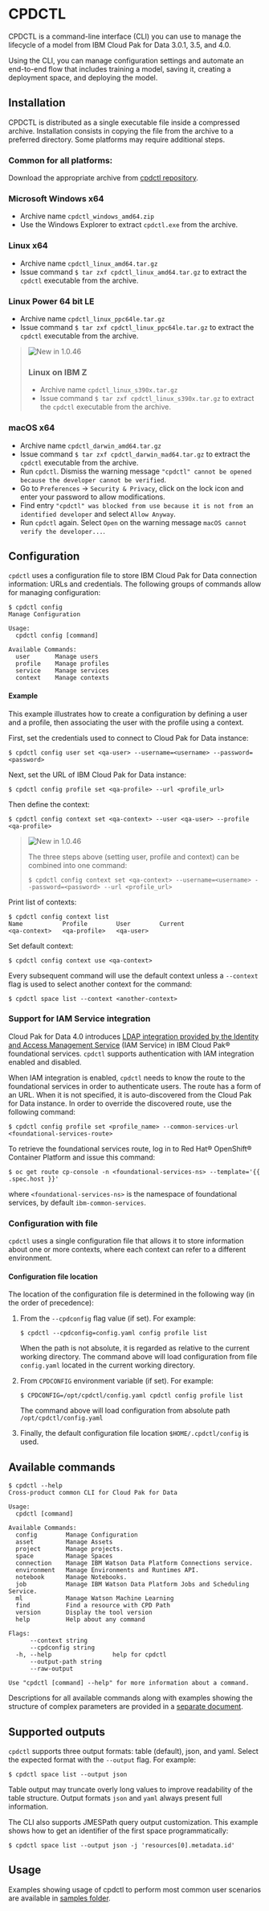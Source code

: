 # CPDCTL
CPDCTL is a command-line interface (CLI) you can use to manage the lifecycle of a model from IBM Cloud Pak for Data 3.0.1, 3.5, and 4.0.

Using the CLI, you can manage configuration settings and automate an end-to-end flow that includes training a model, saving it, creating a deployment space, and deploying the model.

## Installation

CPDCTL is distributed as a single executable file inside a compressed archive. Installation consists in copying the file from the archive to a preferred directory. Some platforms may require additional steps.

### Common for all platforms:
Download the appropriate archive from [cpdctl repository](https://github.com/IBM/cpdctl/releases/).

### Microsoft Windows x64
* Archive name `cpdctl_windows_amd64.zip`
* Use the Windows Explorer to extract `cpdctl.exe` from the archive.
  
### Linux x64
* Archive name `cpdctl_linux_amd64.tar.gz`
* Issue command `$ tar zxf cpdctl_linux_amd64.tar.gz` to extract the `cpdctl` executable from the archive.

### Linux Power 64 bit LE
* Archive name `cpdctl_linux_ppc64le.tar.gz`
* Issue command `$ tar zxf cpdctl_linux_ppc64le.tar.gz` to extract the `cpdctl` executable from the archive.

> ![New in 1.0.46](https://img.shields.io/badge/New%20in-1.0.46-blue)
> ### Linux on IBM Z
> * Archive name `cpdctl_linux_s390x.tar.gz`
> * Issue command `$ tar zxf cpdctl_linux_s390x.tar.gz` to extract the `cpdctl` executable from the archive.

### macOS x64
* Archive name `cpdctl_darwin_amd64.tar.gz`
* Issue command `$ tar zxf cpdctl_darwin_mad64.tar.gz` to extract the `cpdctl` executable from the archive.
* Run `cpdctl`. Dismiss the warning message `"cpdctl" cannot be opened because the developer cannot be verified`.
* Go to `Preferences` -> `Security & Privacy`, click on the lock icon and enter your password to allow modifications.
* Find entry `"cpdctl" was blocked from use because it is not from an identified developer` and select `Allow Anyway`.
* Run `cpdctl` again. Select `Open` on the warning message `macOS cannot verify the developer...`.

## Configuration
`cpdctl` uses a configuration file to store IBM Cloud Pak for Data connection information: URLs and credentials. The following groups of commands allow for managing configuration:

```
$ cpdctl config
Manage Configuration

Usage:
  cpdctl config [command]

Available Commands:
  user       Manage users
  profile    Manage profiles
  service    Manage services
  context    Manage contexts
``` 

#### Example

This example illustrates how to create a configuration by defining a user and a profile, then associating the user with the profile using a context.

First, set the credentials used to connect to Cloud Pak for Data instance:

```
$ cpdctl config user set <qa-user> --username=<username> --password=<password>
``` 

Next, set the URL of IBM Cloud Pak for Data instance:

```
$ cpdctl config profile set <qa-profile> --url <profile_url>
```

Then define the context:

```
$ cpdctl config context set <qa-context> --user <qa-user> --profile <qa-profile>
```

> ![New in 1.0.46](https://img.shields.io/badge/New%20in-1.0.46-blue)
> 
> The three steps above (setting user, profile and context) can be combined into one command:
> ```
> $ cpdctl config context set <qa-context> --username=<username> --password=<password> --url <profile_url>
> ```

Print list of contexts:

```
$ cpdctl config context list
Name           Profile        User        Current   
<qa-context>   <qa-profile>   <qa-user>  
```

Set default context:

```
$ cpdctl config context use <qa-context>
```

Every subsequent command will use the default context unless a `--context` flag is used to select another context for the command:
```
$ cpdctl space list --context <another-context>
```
### Support for IAM Service integration
Cloud Pak for Data 4.0 introduces [LDAP integration provided by the Identity and Access Management Service](https://www.ibm.com/docs/en/cloud-paks/cp-data/4.0?topic=tasks-integrating-iam-service) (IAM Service) in IBM Cloud Pak® foundational services.
`cpdctl` supports authentication with IAM integration enabled and disabled.

When IAM integration is enabled, `cpdctl` needs to know the route to the foundational services in order to authenticate users. The route has a form of an URL. 
When it is not specified, it is auto-discovered from the Cloud Pak for Data instance. In order to override the discovered route, use the following command:
```shell
$ cpdctl config profile set <profile_name> --common-services-url <foundational-services-route>
```
To retrieve the foundational services route, log in to Red Hat® OpenShift® Container Platform and issue this command:
```shell
$ oc get route cp-console -n <foundational-services-ns> --template='{{ .spec.host }}'
```
where `<foundational-services-ns>` is the namespace of foundational services, by default `ibm-common-services`.

### Configuration with file

`cpdctl` uses a single configuration file that allows it to store information about one or more contexts, where each context can refer to a different environment.

#### Configuration file location

The location of the configuration file is determined in the following way (in the order of precedence):
1. From the `--cpdconfig` flag value (if set). For example:
   
   `$ cpdctl --cpdconfig=config.yaml config profile list`
   
   When the path is not absolute, it is regarded as relative to the current working directory. The command above will load configuration from file `config.yaml` located in the current working directory.
2. From `CPDCONFIG` environment variable (if set). For example:

   `$ CPDCONFIG=/opt/cpdctl/config.yaml cpdctl config profile list`
   
   The command above will load configuration from absolute path `/opt/cpdctl/config.yaml`
3. Finally, the default configuration file location `$HOME/.cpdctl/config` is used.


## Available commands
```
$ cpdctl --help
Cross-product common CLI for Cloud Pak for Data

Usage:
  cpdctl [command]

Available Commands:
  config        Manage Configuration
  asset         Manage Assets
  project       Manage projects.
  space         Manage Spaces
  connection    Manage IBM Watson Data Platform Connections service.
  environment   Manage Environments and Runtimes API.
  notebook      Manage Notebooks.
  job           Manage IBM Watson Data Platform Jobs and Scheduling Service.
  ml            Manage Watson Machine Learning
  find          Find a resource with CPD Path
  version       Display the tool version
  help          Help about any command

Flags:
      --context string       
      --cpdconfig string     
  -h, --help                 help for cpdctl
      --output-path string   
      --raw-output

Use "cpdctl [command] --help" for more information about a command.
```
Descriptions for all available commands along with examples showing the structure of complex parameters are provided in a [separate document](/README_command_reference.md).

## Supported outputs
`cpdctl` supports three output formats: table (default), json, and yaml. Select the expected format with the `--output` flag. For example:
```
$ cpdctl space list --output json
```
Table output may truncate overly long values to improve readability of the table structure. Output formats `json` and `yaml` always present full information.

The CLI also supports JMESPath query output customization. This example shows how to get an identifier of the first space programmatically:
```
$ cpdctl space list --output json -j 'resources[0].metadata.id'
```

## Usage

Examples showing usage of cpdctl to perform most common user scenarios are available in [samples folder](https://github.com/IBM/cpdctl/tree/master/samples).
